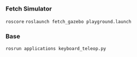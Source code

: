 

### Fetch Simulator
`roscore`
`roslaunch fetch_gazebo playground.launch`

### Base
`rosrun applications keyboard_teleop.py`
